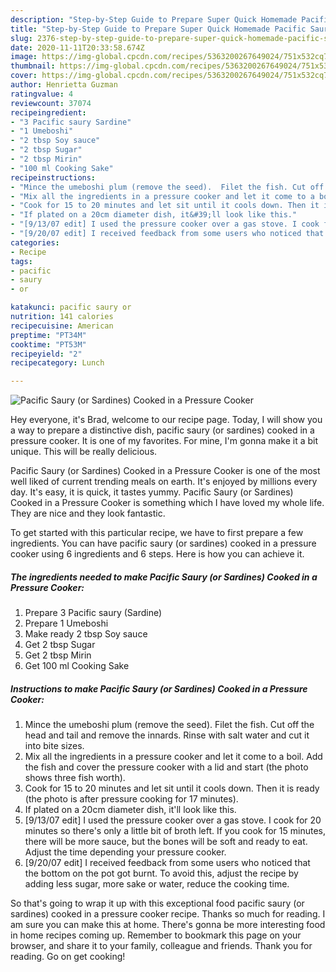 ```yaml
---
description: "Step-by-Step Guide to Prepare Super Quick Homemade Pacific Saury (or Sardines) Cooked in a Pressure Cooker"
title: "Step-by-Step Guide to Prepare Super Quick Homemade Pacific Saury (or Sardines) Cooked in a Pressure Cooker"
slug: 2376-step-by-step-guide-to-prepare-super-quick-homemade-pacific-saury-or-sardines-cooked-in-a-pressure-cooker
date: 2020-11-11T20:33:58.674Z
image: https://img-global.cpcdn.com/recipes/5363200267649024/751x532cq70/pacific-saury-or-sardines-cooked-in-a-pressure-cooker-recipe-main-photo.jpg
thumbnail: https://img-global.cpcdn.com/recipes/5363200267649024/751x532cq70/pacific-saury-or-sardines-cooked-in-a-pressure-cooker-recipe-main-photo.jpg
cover: https://img-global.cpcdn.com/recipes/5363200267649024/751x532cq70/pacific-saury-or-sardines-cooked-in-a-pressure-cooker-recipe-main-photo.jpg
author: Henrietta Guzman
ratingvalue: 4
reviewcount: 37074
recipeingredient:
- "3 Pacific saury Sardine"
- "1 Umeboshi"
- "2 tbsp Soy sauce"
- "2 tbsp Sugar"
- "2 tbsp Mirin"
- "100 ml Cooking Sake"
recipeinstructions:
- "Mince the umeboshi plum (remove the seed).  Filet the fish. Cut off the head and tail and remove the innards. Rinse with salt water and cut it into bite sizes."
- "Mix all the ingredients in a pressure cooker and let it come to a boil. Add the fish and cover the pressure cooker with a lid and start (the photo shows three fish worth)."
- "Cook for 15 to 20 minutes and let sit until it cools down. Then it is ready (the photo is after pressure cooking for 17 minutes)."
- "If plated on a 20cm diameter dish, it&#39;ll look like this."
- "[9/13/07 edit] I used the pressure cooker over a gas stove. I cook for 20 minutes so there&#39;s only a little bit of broth left. If you cook for 15 minutes, there will be more sauce, but the bones will be soft and ready to eat. Adjust the time depending your pressure cooker."
- "[9/20/07 edit] I received feedback from some users who noticed that the bottom on the pot got burnt. To avoid this, adjust the recipe by adding less sugar, more sake or water, reduce the cooking time."
categories:
- Recipe
tags:
- pacific
- saury
- or

katakunci: pacific saury or 
nutrition: 141 calories
recipecuisine: American
preptime: "PT34M"
cooktime: "PT53M"
recipeyield: "2"
recipecategory: Lunch

---
```



![Pacific Saury (or Sardines) Cooked in a Pressure Cooker](https://img-global.cpcdn.com/recipes/5363200267649024/751x532cq70/pacific-saury-or-sardines-cooked-in-a-pressure-cooker-recipe-main-photo.jpg)

Hey everyone, it's Brad, welcome to our recipe page. Today, I will show you a way to prepare a distinctive dish, pacific saury (or sardines) cooked in a pressure cooker. It is one of my favorites. For mine, I'm gonna make it a bit unique. This will be really delicious.



Pacific Saury (or Sardines) Cooked in a Pressure Cooker is one of the most well liked of current trending meals on earth. It's enjoyed by millions every day. It's easy, it is quick, it tastes yummy. Pacific Saury (or Sardines) Cooked in a Pressure Cooker is something which I have loved my whole life. They are nice and they look fantastic.


To get started with this particular recipe, we have to first prepare a few ingredients. You can have pacific saury (or sardines) cooked in a pressure cooker using 6 ingredients and 6 steps. Here is how you can achieve it.

<!--inarticleads1-->

##### The ingredients needed to make Pacific Saury (or Sardines) Cooked in a Pressure Cooker:

1. Prepare 3 Pacific saury (Sardine)
1. Prepare 1 Umeboshi
1. Make ready 2 tbsp Soy sauce
1. Get 2 tbsp Sugar
1. Get 2 tbsp Mirin
1. Get 100 ml Cooking Sake




<!--inarticleads2-->

##### Instructions to make Pacific Saury (or Sardines) Cooked in a Pressure Cooker:

1. Mince the umeboshi plum (remove the seed).  Filet the fish. Cut off the head and tail and remove the innards. Rinse with salt water and cut it into bite sizes.
1. Mix all the ingredients in a pressure cooker and let it come to a boil. Add the fish and cover the pressure cooker with a lid and start (the photo shows three fish worth).
1. Cook for 15 to 20 minutes and let sit until it cools down. Then it is ready (the photo is after pressure cooking for 17 minutes).
1. If plated on a 20cm diameter dish, it&#39;ll look like this.
1. [9/13/07 edit] I used the pressure cooker over a gas stove. I cook for 20 minutes so there&#39;s only a little bit of broth left. If you cook for 15 minutes, there will be more sauce, but the bones will be soft and ready to eat. Adjust the time depending your pressure cooker.
1. [9/20/07 edit] I received feedback from some users who noticed that the bottom on the pot got burnt. To avoid this, adjust the recipe by adding less sugar, more sake or water, reduce the cooking time.




So that's going to wrap it up with this exceptional food pacific saury (or sardines) cooked in a pressure cooker recipe. Thanks so much for reading. I am sure you can make this at home. There's gonna be more interesting food in home recipes coming up. Remember to bookmark this page on your browser, and share it to your family, colleague and friends. Thank you for reading. Go on get cooking!
